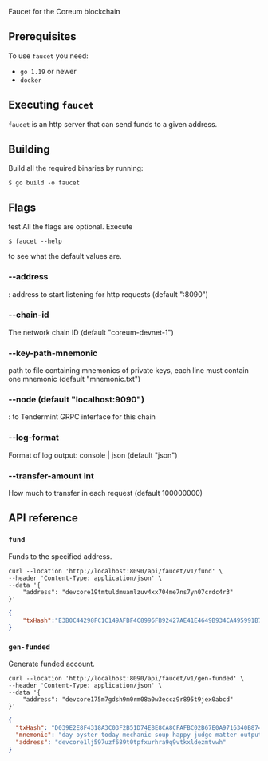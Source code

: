 Faucet for the Coreum blockchain

## Prerequisites
To use `faucet` you need:
- `go 1.19` or newer
- `docker`

## Executing `faucet`

`faucet` is an http server that can send funds to a given address.

## Building

Build all the required binaries by running:

```
$ go build -o faucet
```

## Flags
test
All the flags are optional. Execute

```
$ faucet --help
```

to see what the default values are.

### --address

<host>:<port> address to start listening for http requests (default ":8090")

### --chain-id

The network chain ID (default "coreum-devnet-1")

### --key-path-mnemonic

path to file containing mnemonics of private keys, each line must contain one mnemonic (default "mnemonic.txt")

### --node (default "localhost:9090")
<host>:<port> to Tendermint GRPC interface for this chain

### --log-format

Format of log output: console | json (default "json")

### --transfer-amount int

How much to transfer in each request (default 100000000)

## API reference

### `fund`

Funds to the specified address.

```shell script
curl --location 'http://localhost:8090/api/faucet/v1/fund' \
--header 'Content-Type: application/json' \
--data '{
    "address": "devcore19tmtuldmuamlzuv4xx704me7ns7yn07crdc4r3"
}'
```

```json
{
    "txHash":"E3B0C44298FC1C149AFBF4C8996FB92427AE41E4649B934CA495991B7852B855"
}
```

### `gen-funded`

Generate funded account.

```shell script
curl --location 'http://localhost:8090/api/faucet/v1/gen-funded' \
--header 'Content-Type: application/json' \
--data '{
    "address": "devcore175m7gdsh9m0rm08a0w3eccz9r895t9jex0abcd"
}'
```

```json
{
  "txHash": "D039E2E8F4318A3C03F2B51D74E8E8CA8CFAFBC02B67E0A9716340B874347778",
  "mnemonic": "day oyster today mechanic soup happy judge matter output asset tiny bundle galaxy theory witness act adapt company thought shock pole explain orchard surround",
  "address": "devcore1lj597uzf689t0tpfxurhra9q9vtkxldezmtvwh"
}
```
